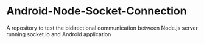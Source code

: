 # Android-Node-Socket-Connection
A repository to test the bidirectional communication between Node.js server running socket.io and Android application
